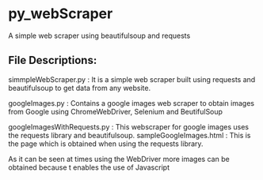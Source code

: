 # py_webScraper
A simple web scraper using beautifulsoup and requests

## File Descriptions:
simmpleWebScraper.py : It is a simple web scraper built using requests and beautifulsoup to get data from any website.

googleImages.py : Contains a google images web scraper to obtain images from Google using ChromeWebDriver, Selenium and BeutifulSoup

googleImagesWithRequests.py : This webscraper for google images uses the requests library and beautifulsoup. 
sampleGoogleImages.html : This is the page which is obtained when using the requests library.


As it can be seen at times using the WebDriver more images can be obtained because t enables the use of Javascript
